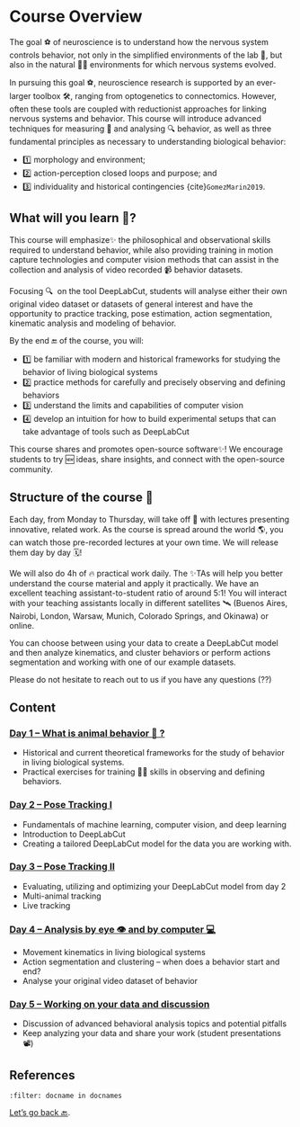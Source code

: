 # Course Overview

The goal ⚽️ of neuroscience is to understand how the nervous system controls behavior, not only in the simplified environments of the lab 🔬, but also in the natural 🌳🌷 environments for which nervous systems evolved.

In pursuing this goal ⚽️, neuroscience research is supported by an ever-larger toolbox 🛠, ranging from optogenetics to connectomics. However, often these tools are coupled with reductionist approaches for linking nervous systems and behavior. This course will introduce advanced techniques for measuring 📐 and analysing 🔍 behavior, as well as three fundamental principles as necessary to understanding biological behavior: 

- 1️⃣ morphology and environment; 
- 2️⃣ action-perception closed loops and purpose; and 
- 3️⃣ individuality and historical contingencies {cite}`GomezMarin2019`.

## What will you learn 👀?

This course will emphasize✨ the philosophical and observational skills required to understand behavior, while also providing training in motion capture technologies and computer vision methods that can assist in the collection and analysis of video recorded 📹 behavior datasets.

Focusing 🔍  on the tool DeepLabCut, students will analyse either their own original video dataset or datasets of general interest and have the opportunity to practice tracking, pose estimation, action segmentation, kinematic analysis and modeling of behavior.

By the end 🔚 of the course, you will:

- 1️⃣ be familiar with modern and historical frameworks for studying the behavior of living biological systems
- 2️⃣ practice methods for carefully and precisely observing and defining behaviors
- 3️⃣ understand the limits and capabilities of computer vision
- 4️⃣ develop an intuition for how to build experimental setups that can take advantage of tools such as DeepLabCut

This course shares and promotes open-source software✨! 
We encourage students to try 🆕 ideas, share insights, and connect with the open-source community.

## Structure of the course 🚧

Each day, from Monday to Thursday, will take off 🚀 with lectures presenting innovative, related work. As the course is spread around the world 🌎, you can watch those pre-recorded lectures at your own time. We will release them day by day 🗓!

We will also do 4h of 🔥 practical work daily. The ✨TAs will help you better understand the course material and apply it practically. We have an excellent teaching assistant-to-student ratio of around 5:1! You will interact with your teaching assistants locally in different satellites 🛰 (Buenos Aires, Nairobi, London, Warsaw, Munich, Colorado Springs, and Okinawa) or online.

You can choose between using your data to create a DeepLabCut model and then analyze kinematics, and cluster behaviors or perform actions segmentation and working with one of our example datasets.

Please do not hesitate to reach out to us if you have any questions (⁇)

## Content

### [Day 1 – What is animal behavior 🤔 ?](Day1_Overview.md)

- Historical and current theoretical frameworks for the study of behavior in living biological systems.
- Practical exercises for training 🏋️‍♀️ skills in observing and defining behaviors.

### [Day 2 – Pose Tracking I](Day2_Overview.md)

- Fundamentals of machine learning, computer vision, and deep learning
- Introduction to DeepLabCut
- Creating a tailored DeepLabCut model for the data you are working with.

### [Day 3 – Pose Tracking II](Day3_Overview.md)

- Evaluating, utilizing and optimizing your DeepLabCut model from day 2
- Multi-animal tracking
- Live tracking

### [Day 4 – Analysis by eye 👁 and by computer 💻](Day3_Overview.md)

- Movement kinematics in living biological systems
- Action segmentation and clustering – when does a behavior start and end?
- Analyse your original video dataset of behavior

### [Day 5 – Working on your data and discussion](Day5_Overview.md)

- Discussion of advanced behavioral analysis topics and potential pitfalls
- Keep analyzing your data and share your work (student presentations 📽)


## References

```{bibliography}
:filter: docname in docnames
```


[Let’s go back 🔙](../README.md).

